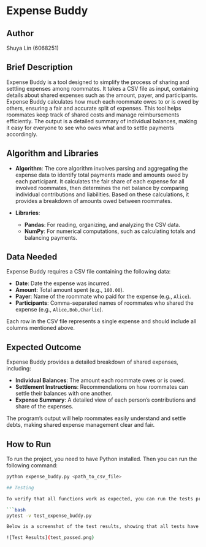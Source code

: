 # Expense Buddy

## Author

Shuya Lin (6068251)

## Brief Description

Expense Buddy is a tool designed to simplify the process of sharing and settling expenses among roommates. It takes a CSV file as input, containing details about shared expenses such as the amount, payer, and participants. Expense Buddy calculates how much each roommate owes to or is owed by others, ensuring a fair and accurate split of expenses. This tool helps roommates keep track of shared costs and manage reimbursements efficiently. The output is a detailed summary of individual balances, making it easy for everyone to see who owes what and to settle payments accordingly.

## Algorithm and Libraries

- **Algorithm**: The core algorithm involves parsing and aggregating the expense data to identify total payments made and amounts owed by each participant. It calculates the fair share of each expense for all involved roommates, then determines the net balance by comparing individual contributions and liabilities. Based on these calculations, it provides a breakdown of amounts owed between roommates.

- **Libraries**: 
  - **Pandas**: For reading, organizing, and analyzing the CSV data.
  - **NumPy**: For numerical computations, such as calculating totals and balancing payments.

## Data Needed

Expense Buddy requires a CSV file containing the following data:

- **Date**: Date the expense was incurred.
- **Amount**: Total amount spent (e.g., `100.00`).
- **Payer**: Name of the roommate who paid for the expense (e.g., `Alice`).
- **Participants**: Comma-separated names of roommates who shared the expense (e.g., `Alice,Bob,Charlie`).

Each row in the CSV file represents a single expense and should include all columns mentioned above.

## Expected Outcome

Expense Buddy provides a detailed breakdown of shared expenses, including:

- **Individual Balances**: The amount each roommate owes or is owed.
- **Settlement Instructions**: Recommendations on how roommates can settle their balances with one another.
- **Expense Summary**: A detailed view of each person’s contributions and share of the expenses.

The program’s output will help roommates easily understand and settle debts, making shared expense management clear and fair.

## How to Run

To run the project, you need to have Python installed. Then you can run the following command:

```bash
python expense_buddy.py <path_to_csv_file>

## Testing

To verify that all functions work as expected, you can run the tests provided in test_expense_buddy.py. Use the following command to run the tests:

```bash
pytest -v test_expense_buddy.py

Below is a screenshot of the test results, showing that all tests have passed successfully:

![Test Results](test_passed.png)





